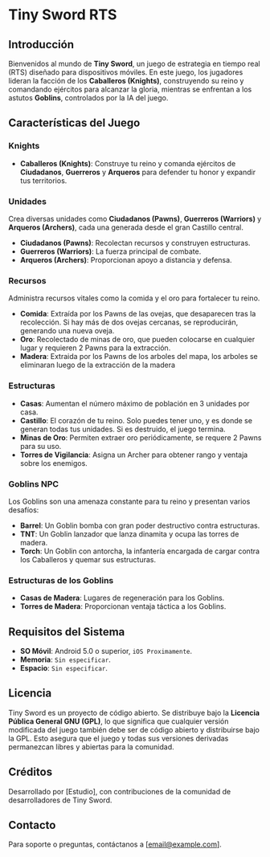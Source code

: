 # Tiny Sword RTS

## Introducción
Bienvenidos al mundo de **Tiny Sword**, un juego de estrategia en tiempo real (RTS) diseñado para dispositivos móviles. En este juego, los jugadores lideran la facción de los **Caballeros (Knights)**, construyendo su reino y comandando ejércitos para alcanzar la gloria, mientras se enfrentan a los astutos **Goblins**, controlados por la IA del juego.

## Características del Juego
### Knights
- **Caballeros (Knights)**: Construye tu reino y comanda ejércitos de **Ciudadanos**, **Guerreros** y **Arqueros** para defender tu honor y expandir tus territorios.

### Unidades 
 Crea diversas unidades como **Ciudadanos (Pawns)**, **Guerreros (Warriors)** y **Arqueros (Archers)**, cada una generada desde el gran Castillo central.

  - **Ciudadanos (Pawns)**: Recolectan recursos y construyen estructuras.
  - **Guerreros (Warriors)**: La fuerza principal de combate.
  - **Arqueros (Archers)**: Proporcionan apoyo a distancia y defensa.

### Recursos
  Administra recursos vitales como la comida y el oro para fortalecer tu reino.
  - **Comida**: Extraída por los Pawns de las ovejas, que desaparecen tras la recolección. Si hay más de dos ovejas cercanas, se reproducirán, generando una nueva oveja.
  - **Oro**: Recolectado de minas de oro, que pueden colocarse en cualquier lugar y requieren 2 Pawns para la extracción.
  - **Madera**: Extraida por los Pawns de los arboles del mapa, los arboles se eliminaran luego de la extracción de la madera

### Estructuras
- **Casas**: Aumentan el número máximo de población en 3 unidades por casa.
- **Castillo**: El corazón de tu reino. Solo puedes tener uno, y es donde se generan todas tus unidades. Si es destruido, el juego termina.
- **Minas de Oro**: Permiten extraer oro periódicamente, se requere 2 Pawns para su uso.
- **Torres de Vigilancia**: Asigna un Archer para obtener rango y ventaja sobre los enemigos.


### Goblins NPC
 Los Goblins son una amenaza constante para tu reino y presentan varios desafíos:
  - **Barrel**: Un Goblin bomba con gran poder destructivo contra estructuras.
  - **TNT**: Un Goblin lanzador que lanza dinamita y ocupa las torres de madera.
  - **Torch**: Un Goblin con antorcha, la infantería encargada de cargar contra los Caballeros y quemar sus estructuras.

### Estructuras de los Goblins
- **Casas de Madera**: Lugares de regeneración para los Goblins.
- **Torres de Madera**: Proporcionan ventaja táctica a los Goblins.

## Requisitos del Sistema
- **SO Móvil**: Android 5.0 o superior, `iOS Proximamente`.
- **Memoria**: `Sin especificar`.
- **Espacio**: `Sin especificar`.

## Licencia
Tiny Sword es un proyecto de código abierto. Se distribuye bajo la **Licencia Pública General GNU (GPL)**, lo que significa que cualquier versión modificada del juego también debe ser de código abierto y distribuirse bajo la GPL. Esto asegura que el juego y todas sus versiones derivadas permanezcan libres y abiertas para la comunidad.

## Créditos
Desarrollado por [Estudio], con contribuciones de la comunidad de desarrolladores de Tiny Sword.

## Contacto
Para soporte o preguntas, contáctanos a [email@example.com].

